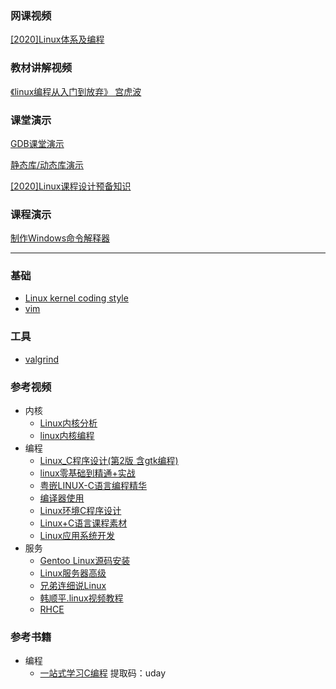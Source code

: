 ### 网课视频
[\[2020\]Linux体系及编程](https://www.bilibili.com/video/BV1Wt4y1q7Ja)

### 教材讲解视频
[《linux编程从入门到放弃》 宫虎波](https://www.bilibili.com/video/BV19T4y1L77T)

### 课堂演示
[GDB课堂演示](https://www.bilibili.com/video/BV1nZ4y157rX)

[静态库/动态库演示](https://www.bilibili.com/video/BV1dK411P7Qq)

[\[2020\]Linux课程设计预备知识](https://www.bilibili.com/video/BV1pK411N7Kj)

### 课程演示
[制作Windows命令解释器](https://www.bilibili.com/video/BV1Ma4y177VW)

---
### 基础
- [Linux kernel coding style](https://github.com/IammyselfYBX/NCEPU_CS_course/blob/master/7.%E5%A4%A7%E5%9B%9B%E4%B8%8A/1.Linux%E4%BD%93%E7%B3%BB%E5%8F%8A%E7%BC%96%E7%A8%8B/Linux%20kernel%20coding%20style.md)
- [vim](https://github.com/IammyselfYBX/NCEPU_CS_course/blob/master/7.%E5%A4%A7%E5%9B%9B%E4%B8%8A/1.Linux%E4%BD%93%E7%B3%BB%E5%8F%8A%E7%BC%96%E7%A8%8B/vim.md)

### 工具
- [valgrind](http://valgrind.org/docs/manual/valgrind_manual.pdf)


### 参考视频
- 内核
  - [Linux内核分析](https://www.bilibili.com/video/av51104379)
  - [linux内核编程](https://www.bilibili.com/video/av70059199)
- 编程
  - [Linux_C程序设计(第2版 含gtk编程)](https://www.bilibili.com/video/av62775387)
  - [linux零基础到精通+实战](https://www.bilibili.com/video/av67904386)
  - [粤嵌LINUX-C语言编程精华](https://www.bilibili.com/video/av69839162)
  - [编译器使用](https://www.bilibili.com/video/av46358726)
  - [Linux环境C程序设计](https://www.bilibili.com/video/av47995682)
  - [Linux+C语言课程素材](https://www.bilibili.com/video/av69981906)
  - [Linux应用系统开发](https://www.bilibili.com/video/av69934552)
- 服务
  - [Gentoo Linux源码安装](https://www.bilibili.com/video/av67175256)
  - [Linux服务器高级](https://www.bilibili.com/video/av46245709)
  - [兄弟连细说Linux](https://www.bilibili.com/video/av49466573)
  - [韩顺平.linux视频教程](https://www.bilibili.com/video/av49468836)
  - [RHCE](https://www.bilibili.com/video/av49490380)

### 参考书籍
- 编程
  - [一站式学习C编程](https://pan.baidu.com/share/init?surl=nvS8R0H) 提取码：uday
